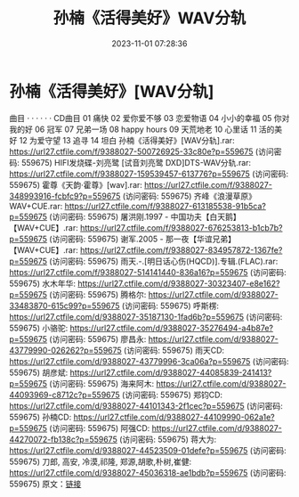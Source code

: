 ﻿---
title: 孙楠《活得美好》WAV分轨
date: 2023-11-01 07:28:36
categories: WAV车载音乐、镜像
tags: 华语中文
---
# 孙楠《活得美好》[WAV分轨]

曲目
· · · · · ·
CD曲目
01 痛快
02 爱你爱不够
03 恋爱物语
04 小小的幸福
05 你对我的好
06 冠军
07 兄弟一场
08 happy hours
09 天荒地老
10 心里话
11 活的美好
12 为爱守望
13 追寻
14 坦白
孙楠《活得美好》[WAV分轨].rar: https://url27.ctfile.com/f/9388027-500726925-33c80e?p=559675
(访问密码: 559675)
HIFI发烧碟-刘亮鹭 [试音刘亮鹭 DXD]DTS-WAV分轨.rar: https://url27.ctfile.com/f/9388027-159539457-613776?p=559675
(访问密码: 559675)
霍尊《天韵·霍尊》[wav].rar: https://url27.ctfile.com/f/9388027-348993916-fcbfc9?p=559675
(访问密码: 559675)
齐峰《浪漫草原》WAV+CUE.rar: https://url27.ctfile.com/f/9388027-613185538-91b5ca?p=559675
(访问密码: 559675)
屠洪刚.1997 - 中国功夫【白天鹅】【WAV+CUE】.rar: https://url27.ctfile.com/f/9388027-676253813-b1cb7b?p=559675
(访问密码: 559675)
谢军.2005 - 那一夜【华谊兄弟】【WAV+CUE】.rar: https://url27.ctfile.com/f/9388027-834957872-1367fe?p=559675
(访问密码: 559675)
雨天.-.[明日话心伤(HQCD)].专辑.(FLAC).rar: https://url27.ctfile.com/f/9388027-514141440-836a16?p=559675
(访问密码: 559675)
水木年华: https://url27.ctfile.com/d/9388027-30323407-e8e162?p=559675
(访问密码: 559675)
腾格尔: https://url27.ctfile.com/d/9388027-33483870-615c99?p=559675
(访问密码: 559675)
呼斯楞: https://url27.ctfile.com/d/9388027-35187130-1fad6b?p=559675
(访问密码: 559675)
小骆驼: https://url27.ctfile.com/d/9388027-35276494-a4b87e?p=559675
(访问密码: 559675)
廖昌永: https://url27.ctfile.com/d/9388027-43779990-026262?p=559675
(访问密码: 559675)
雨天CD: https://url27.ctfile.com/d/9388027-43779996-3ca06a?p=559675
(访问密码: 559675)
胡彦斌: https://url27.ctfile.com/d/9388027-44085839-241413?p=559675
(访问密码: 559675)
海来阿木: https://url27.ctfile.com/d/9388027-44093969-c8712c?p=559675
(访问密码: 559675)
郑钧CD: https://url27.ctfile.com/d/9388027-44101343-2f1cec?p=559675
(访问密码: 559675)
孙楠CD: https://url27.ctfile.com/d/9388027-44109990-062a1e?p=559675
(访问密码: 559675)
阿强CD: https://url27.ctfile.com/d/9388027-44270072-fb138c?p=559675
(访问密码: 559675)
蒋大为: https://url27.ctfile.com/d/9388027-44523509-01defe?p=559675
(访问密码: 559675)
刀郎, 高安, 冷漠,祁隆, 郑源,胡歌,朴树,崔健: https://url27.ctfile.com/d/9388027-45036318-ae1bdb?p=559675
(访问密码: 559675)
原文：[链接](https://blog.sina.com.cn/s/blog_1647c7e76010313oz.html)